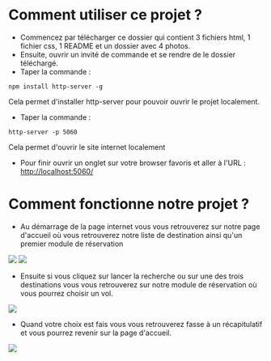 # Comment utiliser ce projet ?

- Commencez par télécharger ce dossier qui contient 3 fichiers html, 1 fichier css, 1 README et un dossier avec 4 photos.
- Ensuite, ouvrir un invité de commande et se rendre de le dossier téléchargé.
- Taper la commande :
```
npm install http-server -g
```
Cela permet d'installer http-server pour pouvoir ouvrir le projet localement.

- Taper la commande :
```
http-server -p 5060
```
Cela permet d'ouvrir le site internet localement

- Pour finir ouvrir un onglet sur votre browser favoris et aller à l'URL : [http://localhost:5060/](http://localhost:5060/)


# Comment fonctionne notre projet ?

- Au démarrage de la page internet vous vous retrouverez sur notre page d'accueil où vous retrouverez notre liste de destination ainsi qu'un premier module de réservation

![](https://github.com/PierricL/tp-architecture/blob/si1-Softoucanandco/si1-Softoucanandco/projet/code/images/Capture.png)
![](https://github.com/PierricL/tp-architecture/blob/si1-Softoucanandco/si1-Softoucanandco/projet/code/images/Capture2.png)

- Ensuite si vous cliquez sur lancer la recherche ou sur une des trois destinations vous vous retrouverez sur notre module de réservation où vous pourrez choisir un vol.

![](https://github.com/PierricL/tp-architecture/blob/si1-Softoucanandco/si1-Softoucanandco/projet/code/images/Capture3.png)

- Quand votre choix est fais vous vous retrouverez fasse à un récapitulatif et vous pourrez revenir sur la page d'accueil.

![](https://github.com/PierricL/tp-architecture/blob/si1-Softoucanandco/si1-Softoucanandco/projet/code/images/Capture4.png)
